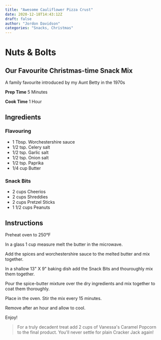```yaml
---
title: "Awesome Cauliflower Pizza Crust"
date: 2020-12-18T14:43:12Z
draft: false
author: "Jordon Davidson"
categories: "Snacks, Christmas"
---
```


# Nuts & Bolts

## Our Favourite Christmas-time Snack Mix

A family favourite introduced by my Aunt Betty in the 1970s

**Prep Time** 5 Minutes

**Cook Time** 1 Hour

## Ingredients

### Flavouring

- 1 Tbsp. Worchestershire sauce
- 1/2 tsp. Celery salt
- 1/2 tsp. Garlic salt
- 1/2 tsp. Onion salt
- 1/2 tsp. Paprika
- 1/4 cup Butter

### Snack Bits

- 2 cups Cheerios
- 2 cups Shreddies
- 2 cups Pretzel Sticks
- 1 1/2 cups Peanuts

## Instructions

Preheat oven to 250°F

In a glass 1 cup measure melt the butter in the microwave.

Add the spices and worchestershire sauce to the melted butter and mix together.

In a shallow 13" X 9" baking dish add the Snack Bits and thouroughly mix them together.

Pour the spice-butter mixture over the dry ingredients and mix together to coat them thoroughly.

Place in the oven. Stir the mix every 15 minutes.

Remove after an hour and allow to cool.

Enjoy!

> For a truly decadent treat add 2 cups of Vanessa's Caramel Popcorn to the final product. You'll never settle for plain Cracker Jack again!
